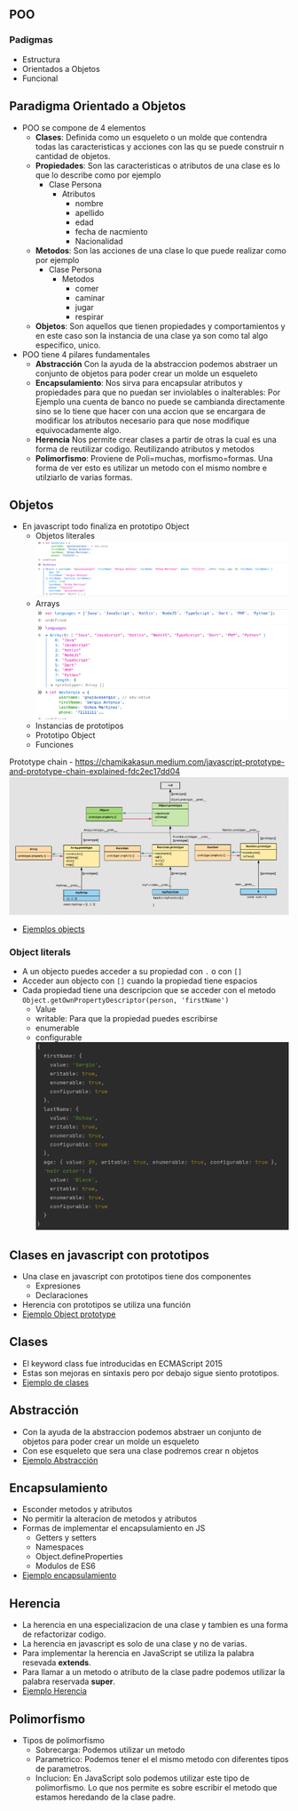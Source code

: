 ## POO

### Padigmas

- Estructura
- Orientados a Objetos
- Funcional

## Paradigma Orientado a Objetos

- POO se compone de 4 elementos
    - **Clases**: Definida como un esqueleto o un molde que contendra todas las caracteristicas y acciones con las qu se
      puede construir n cantidad de objetos.
    - **Propiedades**: Son las caracteristicas o atributos de una clase es lo que lo describe como por ejemplo
        - Clase Persona
            - Atributos
                - nombre
                - apellido
                - edad
                - fecha de nacmiento
                - Nacionalidad
    - **Metodos**: Son las acciones de una clase lo que puede realizar como por ejemplo
        - Clase Persona
            - Metodos
                - comer
                - caminar
                - jugar
                - respirar
    - **Objetos**: Son aquellos que tienen propiedades y comportamientos y en este caso son la instancia de una clase ya
      son como tal algo especifico, unico.
- POO tiene 4 pilares fundamentales
    - **Abstracción** Con la ayuda de la abstraccion podemos abstraer un conjunto de objetos para poder crear un molde
      un esqueleto
    - **Encapsulamiento**: Nos sirva para encapsular atributos y propiedades para que no puedan ser inviolables o
      inalterables:
      Por Ejemplo una cuenta de banco no puede se cambianda directamente sino se lo tiene que hacer con una accion que
      se encargara de modificar los atributos necesario para que nose modifique equivocadamente algo.
    - **Herencia** Nos permite crear clases a partir de otras la cual es una forma de reutilizar codigo. Reutilizando
      atributos y metodos
    * **Polimorfismo**: Proviene de Poli=muchas, morfismo=formas. Una forma de ver esto es utilizar un metodo con el
      mismo nombre e utilziarlo de varias formas.

## Objetos
- En javascript todo finaliza en prototipo Object
    - Objetos literales
      ![object](images/object.png)
    - Arrays
      ![array](images/array.png)
    - Instancias de prototipos
    - Prototipo Object
    - Funciones

Prototype chain - https://chamikakasun.medium.com/javascript-prototype-and-prototype-chain-explained-fdc2ec17dd04
![prototype](images/prototype.png)
- [Ejemplos objects](../examples/5-poo/1-objects-literals/README.md)

### Object literals
- A un objecto puedes acceder a su propiedad con `.` o con `[]`
- Acceder aun objecto con `[]` cuando la propiedad tiene espacios
- Cada propiedad tiene una descripcion que se acceder con el metodo `Object.getOwnPropertyDescriptor(person, 'firstName')`
  - Value
  - writable: Para que la propiedad puedes escribirse
  - enumerable
  - configurable
![description-property](images/description-property.png)
  
## Clases en javascript con prototipos
- Una clase en javascript con prototipos tiene dos componentes
    - Expresiones
    - Declaraciones
- Herencia con prototipos se utiliza una función
- [Ejemplo Object prototype](../examples/5-poo/2-object-prototype/README.md)

## Clases
- El keyword class fue introducidas en ECMAScript 2015
- Estas son mejoras en sintaxis pero por debajo sigue siento prototipos.
- [Ejemplo de clases](../examples/5-poo/3-clases/README.md)

## Abstracción
- Con la ayuda de la abstraccion podemos abstraer un conjunto de objetos para poder crear un molde
  un esqueleto
- Con ese esqueleto que sera una clase podremos crear n objetos  
- [Ejemplo Abstracción](../examples/5-poo/4-abstraccion/README.md)

## Encapsulamiento
- Esconder metodos y atributos
- No permitir la alteracion de metodos y atributos
- Formas de implementar el encapsulamiento en JS
    - Getters y setters
    - Namespaces
    - Object.defineProperties
    - Modulos de ES6
- [Ejemplo encapsulamiento](../examples/5-poo/5-encapsulamiento/README.md)

## Herencia
- La herencia en una especializacion de una clase y tambien es una forma de refactorizar codigo.
- La herencia en javascript es solo de una clase y no de varias.
- Para implementar la herencia en JavaScript se utiliza la palabra resevada **extends**.
- Para llamar a un metodo o atributo de la clase padre podemos utilizar la palabra reservada **super**.
- [Ejemplo Herencia](../examples/5-poo/6-herencia/README.md)

## Polimorfismo

- Tipos de polimorfismo
    - Sobrecarga: Podemos utilizar un metodo 
    - Parametrico: Podemos tener el el mismo metodo con diferentes tipos de parametros.
    - Inclucion: En JavaScript solo podemos utilizar este tipo de polimorfismo. Lo que nos permite es sobre escribir el metodo que estamos heredando de la clase padre.